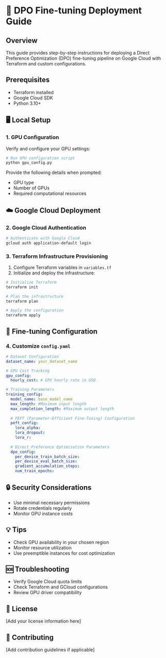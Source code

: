 # 🚀 DPO Fine-tuning Deployment Guide

## Overview
This guide provides step-by-step instructions for deploying a Direct Preference Optimization (DPO) fine-tuning pipeline on Google Cloud with Terraform and custom configurations.
## Prerequisites

- Terraform installed
- Google Cloud SDK
- Python 3.10+
## 🖥️ Local Setup

### 1. GPU Configuration
Verify and configure your GPU settings:

```bash
# Run GPU configuration script
python gpu_config.py
```

Provide the following details when prompted:
- GPU type
- Number of GPUs
- Required computational resources

## ☁️ Google Cloud Deployment

### 2. Google Cloud Authentication

```bash
# Authenticate with Google Cloud
gcloud auth application-default login
```

### 3. Terraform Infrastructure Provisioning

1. Configure Terraform variables in `variables.tf`
2. Initialize and deploy the infrastructure:

```bash
# Initialize Terraform
terraform init

# Plan the infrastructure
terraform plan

# Apply the configuration
terraform apply
```

## 🔧 Fine-tuning Configuration

### 4. Customize `config.yaml`

```yaml
# Dataset Configuration
dataset_name: your_dataset_name

# GPU Cost Tracking
gpu_config:
  hourly_cost: # GPU hourly rate in USD

# Training Parameters
training_config:
  model_name: base_model_name
  max_length: #Maximum input length
  max_completion_length: #Maximum output length
  
  # PEFT (Parameter-Efficient Fine-Tuning) Configuration
  peft_config:
    lora_alpha: 
    lora_dropout: 
    lora_r: 
  
  # Direct Preference Optimization Parameters
  dpo_config:
    per_device_train_batch_size: 
    per_device_eval_batch_size: 
    gradient_accumulation_steps: 
    num_train_epochs: 
```

## 🔒 Security Considerations
- Use minimal necessary permissions
- Rotate credentials regularly
- Monitor GPU instance costs

## 💡 Tips
- Check GPU availability in your chosen region
- Monitor resource utilization
- Use preemptible instances for cost optimization

## 🆘 Troubleshooting
- Verify Google Cloud quota limits
- Check Terraform and GCloud configurations
- Review GPU driver compatibility

## 📄 License
[Add your license information here]

## 🤝 Contributing
[Add contribution guidelines if applicable]

